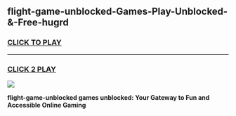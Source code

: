
## flight-game-unblocked-Games-Play-Unblocked-&-Free-hugrd
<h3>
<a href="https://premium76.site?title=flight-game-unblocked&ref=24A">CLICK TO PLAY</a></h3>
<hr>

<h3>
<a href="https://premium76.site?title=flight-game-unblocked&ref=24A">CLICK 2 PLAY</a>
  
</h3>

<a href="https://premium76.site?title=flight-game-unblocked&ref=24A"><img src="https://clearcache.store/games.png"></a>


**flight-game-unblocked games unblocked: Your Gateway to Fun and Accessible Online Gaming**
